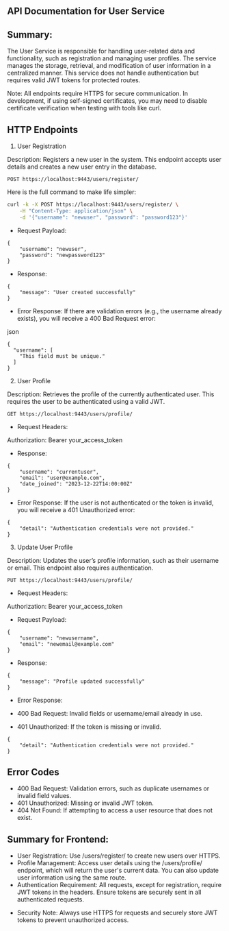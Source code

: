 ## API Documentation for User Service

## Summary:

The User Service is responsible for handling user-related data and functionality, such as registration and managing user profiles. The service manages the storage, retrieval, and modification of user information in a centralized manner. This service does not handle authentication but requires valid JWT tokens for protected routes.

Note: All endpoints require HTTPS for secure communication. In development, if using self-signed certificates, you may need to disable certificate verification when testing with tools like curl.

## HTTP Endpoints
1. User Registration

Description: Registers a new user in the system. This endpoint accepts user details and creates a new user entry in the database.


```plaintext
POST https://localhost:9443/users/register/
```

Here is the full command to make life simpler:
```bash
curl -k -X POST https://localhost:9443/users/register/ \
    -H "Content-Type: application/json" \
    -d '{"username": "newuser", "password": "password123"}'
```

- Request Payload:

```plaintext
{
	"username": "newuser",
	"password": "newpassword123"
}
```

- Response:

```plaintext
{
	"message": "User created successfully"
}
```

- Error Response: If there are validation errors (e.g., the username already exists), you will receive a 400 Bad Request error:

json

```plaintext
{
  "username": [
    "This field must be unique."
  ]
}
```

2. User Profile

Description: Retrieves the profile of the currently authenticated user. This requires the user to be authenticated using a valid JWT.

```plaintext
GET https://localhost:9443/users/profile/
```

- Request Headers:

Authorization: Bearer your_access_token

- Response:

```plaintext
{
	"username": "currentuser",
	"email": "user@example.com",
	"date_joined": "2023-12-22T14:00:00Z"
}
```

- Error Response: If the user is not authenticated or the token is invalid, you will receive a 401 Unauthorized error:

```plaintext
{
	"detail": "Authentication credentials were not provided."
}
```

3. Update User Profile

Description: Updates the user’s profile information, such as their username or email. This endpoint also requires authentication.

```plaintext
PUT https://localhost:9443/users/profile/
```

- Request Headers:

Authorization: Bearer your_access_token

- Request Payload:

```plaintext
{
	"username": "newusername",
	"email": "newemail@example.com"
}
```

- Response:

```plaintext
{
	"message": "Profile updated successfully"
}
```

- Error Response:

- 400 Bad Request: Invalid fields or username/email already in use.
- 401 Unauthorized: If the token is missing or invalid.

```plaintext
{
	"detail": "Authentication credentials were not provided."
}
```

## Error Codes

- 400 Bad Request: Validation errors, such as duplicate usernames or invalid field values.
- 401 Unauthorized: Missing or invalid JWT token.
- 404 Not Found: If attempting to access a user resource that does not exist.

## Summary for Frontend:

* User Registration: Use /users/register/ to create new users over HTTPS.
* Profile Management: Access user details using the /users/profile/ endpoint, which will return the user's current data. You can also update user information using the same route.
* Authentication Requirement: All requests, except for registration, require JWT tokens in the headers. Ensure tokens are securely sent in all authenticated requests.

- Security Note: Always use HTTPS for requests and securely store JWT tokens to prevent unauthorized access.
